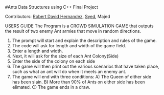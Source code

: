 #Ants
Data Structures using C++ Final Project

Contributors: [Robert David Hernandez](https://github.com/Rhernandez513), [Syed](https://github.com/sali189), Majed


USERS GUIDE
 The Program is a CROWD SIMULATION GAME that outputs the result of two enemy Ant armies that move in random directions.
 
 1. The prompt will start and explain the description and rules of the game.
 2. The code will ask for length and width of the game field.
 3. Enter a length and width.
 4. Next, it will ask for the size of each Ant Colony(Side) 
 5. Enter the side of the colony on each side
 6. The game will then print out the various scenarios that have taken place, such as what an ant will do when it meets an enemy ant.
 7. The game will end with three conditions: A) The Queen of either side has been slain. B) More than 90% of Ants on either side has been elimated. C) The game ends in a draw. 

